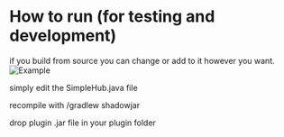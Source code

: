 How to run (for testing and development)
=========================================
if you build from source you can change or add to it however you want.
![Example](https://media.discordapp.net/attachments/417356096575897610/699428649819963402/2020-04-13_21.14.11.png)

simply edit the SimpleHub.java file

recompile with /gradlew shadowjar

drop plugin .jar file in your plugin folder
